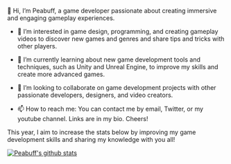 👋 Hi, I’m Peabuff, a game developer passionate about creating immersive and engaging gameplay experiences.

- 👀 I’m interested in game design, programming, and creating gameplay videos to discover new games and genres and share tips and tricks with other players.

- 🌱 I’m currently learning about new game development tools and techniques, such as Unity and Unreal Engine, to improve my skills and create more advanced games.

- 💞️ I’m looking to collaborate on game development projects with other passionate developers, designers, and video creators.

- 📫 How to reach me: You can contact me by email, Twitter, or my youtube channel. Links are in my bio. Cheers!


This year, I aim to increase the stats below by improving my game development skills and sharing my knowledge with you all!


[![Peabuff's github stats](https://github-readme-stats.vercel.app/api?username=peabuff)](https://github.com/peabuff/github-readme-stats)
<!---
peabuff/peabuff is a ✨ special ✨ repository because its `README.md` (this file) appears on your GitHub profile.
You can click the Preview link to take a look at your changes.
--->

